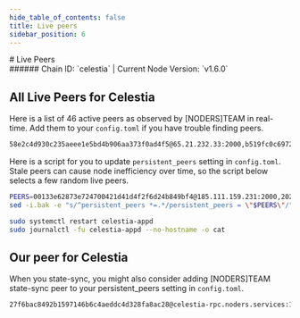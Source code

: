 ```yaml
---
hide_table_of_contents: false
title: Live peers
sidebar_position: 6
---
```


<div class="h1-with-icon icon-celestia">
# Live Peers
</div>
###### Chain ID: `celestia` | Current Node Version: `v1.6.0`

## All Live Peers for Celestia
Here is a list of 46 active peers as observed by [NODERS]TEAM in real-time. Add them to your `config.toml` if you have trouble finding peers.

```bash
58e2c4d930c235aeee1e5bd4b906aa373f0ad4f5@65.21.232.33:2000,b519fc0c69726b43de28b82f998c8db7faf9741d@5.9.89.67:15670,900c924eacd891002f2ad2a8721fba188447d3ff@139.59.29.146:26200,b84f0ac4b6fec6ebb2b2d040b20c61c334bdfa55@178.23.126.109:31331,5e6697b213dfa158b454c4bd2c9e78035b18a3de@80.64.211.215:26656,bc81d0016c1676fd339d3a69ef9676ba148f81e0@139.64.137.122:35656,9720064ae57d59c0f4a50db963e4b068f0f29594@136.243.21.50:29656,cc5c839271f031f911c3713d58497ea886b7642f@88.217.142.187:26706,1ed8174551113f6275c4a914fe20c8a59275fb55@116.202.238.252:26656,dd69c147dd3c2d3119c525d6ee125cb5c7364db5@143.198.16.189:26200,de59a51cba31066ea8c16f0e8ec4efc997f7a0f5@31.187.74.160:26656,6b89930f5b0f41f19038b04bf9972c61e23cf4b5@46.4.95.67:2000,00133e62873e724700421d41d4f2f6d24b849bf4@185.111.159.231:2000,23b88ebcfb2177dbd2d8b2920c363a25e038e69a@89.58.61.213:2000,96ad02edf366f639775806274fa2944fad624966@170.64.148.176:26200,b35ff7f853eb424f5e8d2eb53540564913490f4b@195.201.106.166:11656,094e037734702dc0803a58a10b50fc3bb46c7e73@51.210.34.156:26656,e6116822e1a5e283d8a85d3ec38f4d232274eaf3@51.158.66.16:26656,c809ca6486cd54501ce5291714c892f5dc9cfa93@185.165.170.149:36656,12ad7c73c7e1f2460941326937a039139aa78884@142.132.253.112:26656,de870feda8b52e4200fa5b2a7a7689b78054d72a@141.94.2.201:26656,a174b4fb6432798d1f353ec8e026a1f04d04a9aa@167.172.110.92:30117,f821569edc91c531f0b424ab43e9a870e1423fbb@161.35.69.39:26200,2a2f24c364899c90ec76ba06c87af3d02afeac05@2a01:26656,f48ebcec9b7f5f4a5bc24f834567b920f38f5991@3.249.134.16:26656,41c82e90e3e17ae161231e5a6e204cfb8850bd58@44.214.37.79:26656,24a869f01efa19104dbce61ae6697952a9e9a5d2@139.84.232.124:26656,1217edc58de2e2838d3af19af9a506ffee2cff68@34.88.62.237:26656,202a224f679b63cf08bf3b6f9844ff51c68fdcc9@94.237.25.73:26656,dd55dbb6510466dc6c14abd89244ecd2cb96fb11@88.198.10.115:2000,d9bfa29e0cf9c4ce0cc9c26d98e5d97228f93b0b@65.108.233.103:12056,1e3116f1a33f0bb8ca05aba6af328a422dc7e184@81.196.253.241:26656,d6706128284ecbca81c2c3e6514e8daa4e8e5120@64.226.100.41:31751,e430bc9ed50fdb859a4556b3eb0beb2a1eeec616@213.239.205.211:43656,d92b3e4f41d0f08ecd1629fc59a74b1f30abd9a9@5.9.237.194:26656,639125b86fca2473e5a92b0d1e6c137024bbec7e@77.241.192.9:26656,627b8b5d2f25add642f1e11c5b2320d0bd741dbe@116.202.237.217:26656,6de4ce5baa9d2bed33c0c53b9518b907cfaab33b@65.108.128.201:11656,4b90b0842789b7f8676aa3921d51f1ae4f3ca8a1@136.243.88.91:1540,09d0e5241b5f7f6ce9168ca8501d6f8816aee7dd@68.183.209.106:31432,14e09bbe1c157653b0ff862fab941e2bba31c56b@65.108.9.59:26010,cf7ac8b19ff56a9d47c75551bd4864883d1e24b5@163.172.130.41:26656,bb0a6b7a83fc6d5780d9d587c32860941ef4275b@84.247.135.69:26656,0ceedb3839b45fe330506d3e5a4d63ce1d825f13@88.198.65.44:11656,8bd05824f9045d45619def859c7b179dd9bfe92d@65.109.82.144:26656,ebc272824924ea1a27ea3183dd0b9ba713494f83@195.3.220.57:27206
```

Here is a script for you to update `persistent_peers` setting in `config.toml`. Stale peers can cause node inefficiency over time, so the script below selects a few random live peers.

```bash
PEERS=00133e62873e724700421d41d4f2f6d24b849bf4@185.111.159.231:2000,202a224f679b63cf08bf3b6f9844ff51c68fdcc9@94.237.25.73:26656,0ceedb3839b45fe330506d3e5a4d63ce1d825f13@88.198.65.44:11656,58e2c4d930c235aeee1e5bd4b906aa373f0ad4f5@65.21.232.33:2000,639125b86fca2473e5a92b0d1e6c137024bbec7e@77.241.192.9:26656
sed -i.bak -e "s/^persistent_peers *=.*/persistent_peers = \"$PEERS\"/" ~/.celestia-app/config/config.toml

sudo systemctl restart celestia-appd
sudo journalctl -fu celestia-appd --no-hostname -o cat
```

## Our peer for Celestia
When you state-sync, you might also consider adding [NODERS]TEAM state-sync peer to your persistent_peers setting in `config.toml`.

```bash
27f6bac8492b1597146b6c4aeddc4d328fa8ac28@celestia-rpc.noders.services:11656
```
